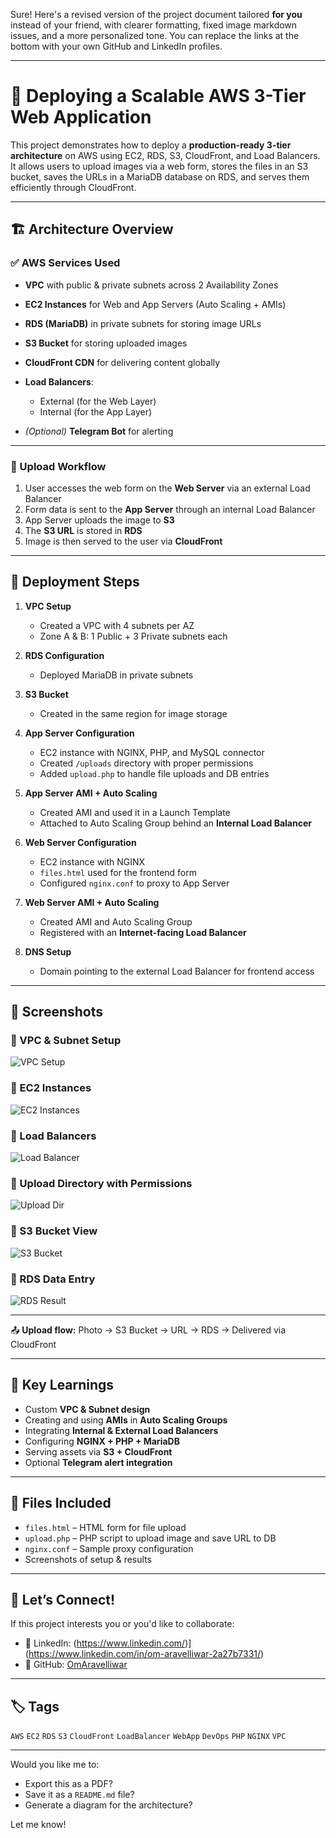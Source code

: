 Sure! Here's a revised version of the project document tailored **for you** instead of your friend, with clearer formatting, fixed image markdown issues, and a more personalized tone. You can replace the links at the bottom with your own GitHub and LinkedIn profiles.

---

# 🚀 Deploying a Scalable AWS 3-Tier Web Application

This project demonstrates how to deploy a **production-ready 3-tier architecture** on AWS using EC2, RDS, S3, CloudFront, and Load Balancers. It allows users to upload images via a web form, stores the files in an S3 bucket, saves the URLs in a MariaDB database on RDS, and serves them efficiently through CloudFront.

---

## 🏗️ Architecture Overview

### ✅ AWS Services Used

* **VPC** with public & private subnets across 2 Availability Zones
* **EC2 Instances** for Web and App Servers (Auto Scaling + AMIs)
* **RDS (MariaDB)** in private subnets for storing image URLs
* **S3 Bucket** for storing uploaded images
* **CloudFront CDN** for delivering content globally
* **Load Balancers**:

  * External (for the Web Layer)
  * Internal (for the App Layer)
* *(Optional)* **Telegram Bot** for alerting

---

### 🔁 Upload Workflow

1. User accesses the web form on the **Web Server** via an external Load Balancer
2. Form data is sent to the **App Server** through an internal Load Balancer
3. App Server uploads the image to **S3**
4. The **S3 URL** is stored in **RDS**
5. Image is then served to the user via **CloudFront**

---

## 🔧 Deployment Steps

1. **VPC Setup**

   * Created a VPC with 4 subnets per AZ
   * Zone A & B: 1 Public + 3 Private subnets each

2. **RDS Configuration**

   * Deployed MariaDB in private subnets

3. **S3 Bucket**

   * Created in the same region for image storage

4. **App Server Configuration**

   * EC2 instance with NGINX, PHP, and MySQL connector
   * Created `/uploads` directory with proper permissions
   * Added `upload.php` to handle file uploads and DB entries

5. **App Server AMI + Auto Scaling**

   * Created AMI and used it in a Launch Template
   * Attached to Auto Scaling Group behind an **Internal Load Balancer**

6. **Web Server Configuration**

   * EC2 instance with NGINX
   * `files.html` used for the frontend form
   * Configured `nginx.conf` to proxy to App Server

7. **Web Server AMI + Auto Scaling**

   * Created AMI and Auto Scaling Group
   * Registered with an **Internet-facing Load Balancer**

8. **DNS Setup**

   * Domain pointing to the external Load Balancer for frontend access

---

## 📸 Screenshots

### 🔹 VPC & Subnet Setup

![VPC Setup](attachment)

### 🔹 EC2 Instances

![EC2 Instances](attachment)

### 🔹 Load Balancers

![Load Balancer](attachment)

### 🔹 Upload Directory with Permissions

![Upload Dir](attachment)

### 🔹 S3 Bucket View

![S3 Bucket](attachment)

### 🔹 RDS Data Entry

![RDS Result](attachment)

---

📤 **Upload flow:** Photo → S3 Bucket → URL → RDS → Delivered via CloudFront

---

## 🧠 Key Learnings

* Custom **VPC & Subnet design**
* Creating and using **AMIs** in **Auto Scaling Groups**
* Integrating **Internal & External Load Balancers**
* Configuring **NGINX + PHP + MariaDB**
* Serving assets via **S3 + CloudFront**
* Optional **Telegram alert integration**

---

## 📁 Files Included

* `files.html` – HTML form for file upload
* `upload.php` – PHP script to upload image and save URL to DB
* `nginx.conf` – Sample proxy configuration
* Screenshots of setup & results

---

## 📣 Let’s Connect!

If this project interests you or you'd like to collaborate:

* 💼 LinkedIn: (https://www.linkedin.com/)](https://www.linkedin.com/in/om-aravelliwar-2a27b7331/)
* 🐙 GitHub: [OmAravelliwar](https://github.com/)

---

## 🏷️ Tags

`AWS` `EC2` `RDS` `S3` `CloudFront` `LoadBalancer` `WebApp` `DevOps` `PHP` `NGINX` `VPC`

---

Would you like me to:

* Export this as a PDF?
* Save it as a `README.md` file?
* Generate a diagram for the architecture?

Let me know!
